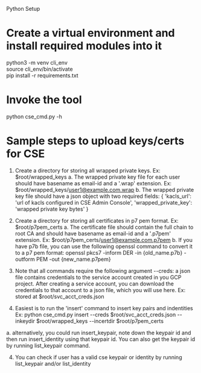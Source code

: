 Python Setup

# Create a virtual environment and install required modules into it

python3 -m venv cli_env <br/>
source cli_env/bin/activate <br/>
pip install -r requirements.txt <br/>

# Invoke the tool
python cse_cmd.py -h

# Sample steps to upload keys/certs for CSE

1. Create a directory for storing all wrapped private keys.
  Ex: $root/wrapped_keys
  a. The wrapped private key file for each user should have basename as email-id
    and a '.wrap' extension.
      Ex: $root/wrapped_keys/user1@example.com.wrap
  b. The wrapped private key file should have a json object with
    two required fields:
    {
      'kacls_url': 'url of kacls configured in CSE Admin Console',
      'wrapped_private_key': 'wrapped private key bytes'
    }

2. Create a directory for storing all certificates in p7 pem format.
  Ex: $root/p7pem_certs
  a. The certificate file should contain the full chain to root CA and should
    have basename as email-id and a '.p7pem' extension.
    Ex: $root/p7pem_certs/user1@example.com.p7pem
  b. If you have p7b file, you can use the following openssl command to convert
    it to a p7 pem format:
      openssl pkcs7 -inform DER -in {old_name.p7b} -outform PEM -out {new_name.p7pem}

3. Note that all commands require the following argument
  --creds: a json file contains credentials to the service account created in
        you GCP project. After creating a service account, you can download
        the credentials to that account to a json file, which you will use here.
  Ex: stored at $root/svc_acct_creds.json

4. Easiest is to run the 'insert' command to insert key pairs and indentities
  Ex: python cse_cmd.py insert
      --creds $root/svc_acct_creds.json
      --inkeydir $root/wrapped_keys
      --incertdir $root/p7pem_certs

  a. alternatively, you could run insert_keypair, note down the keypair id
    and then run insert_identity using that keypair id. You can also get the
    keypair id by running list_keypair command.

4. You can check if user has a valid cse keypair or identity by running
  list_keypair and/or list_identity